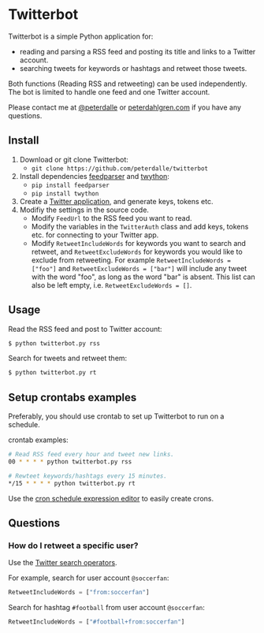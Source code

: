 # Twitterbot

Twitterbot is a simple Python application for:

* reading and parsing a RSS feed and posting its title and links to a Twitter account.
* searching tweets for keywords or hashtags and retweet those tweets.

Both functions (Reading RSS and retweeting) can be used independently. The bot is limited to handle one feed and one Twitter account.

Please contact me at [@peterdalle](http://twitter.com/peterdalle) or [peterdahlgren.com](http://peterdahlgren.com/) if you have any questions.

## Install

1. Download or git clone Twitterbot:
   - `git clone https://github.com/peterdalle/twitterbot`
2. Install dependencies [feedparser](https://pythonhosted.org/feedparser/) and [twython](https://twython.readthedocs.org/en/latest/):
   - `pip install feedparser`
   - `pip install twython`
3. Create a [Twitter application](https://apps.twitter.com/), and generate keys, tokens etc.
4. Modifiy the settings in the source code.
   - Modify `FeedUrl` to the RSS feed you want to read.
   - Modify the variables in the `TwitterAuth` class and add keys, tokens etc. for connecting to your Twitter app.
   - Modify `RetweetIncludeWords` for keywords you want to search and retweet, and `RetweetExcludeWords` for keywords you would like to exclude from retweeting. For example `RetweetIncludeWords = ["foo"]` and `RetweetExcludeWords = ["bar"]` will include any tweet with the word "foo", as long as the word "bar" is absent. This list can also be left empty, i.e. `RetweetExcludeWords = []`.

## Usage

Read the RSS feed and post to Twitter account:

```bash
$ python twitterbot.py rss
```

Search for tweets and retweet them:

```bash
$ python twitterbot.py rt
```

## Setup crontabs examples

Preferably, you should use crontab to set up Twitterbot to run on a schedule.

crontab examples:

```bash
# Read RSS feed every hour and tweet new links.
00 * * * * python twitterbot.py rss

# Rewteet keywords/hashtags every 15 minutes.
*/15 * * * * python twitterbot.py rt
```

Use the [cron schedule expression editor](https://crontab.guru/) to easily create crons.


## Questions

### How do I retweet a specific user?

Use the [Twitter search operators](https://developer.twitter.com/en/docs/tweets/search/guides/standard-operators).

For example, search for user account `@soccerfan`:

```py 
RetweetIncludeWords = ["from:soccerfan"]
```

Search for hashtag `#football` from user account `@soccerfan`:

```py 
RetweetIncludeWords = ["#football+from:soccerfan"]
```
